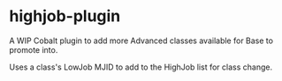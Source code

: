 # highjob-plugin
A WIP Cobalt plugin to add more Advanced classes available for Base to promote into.

Uses a class's LowJob MJID to add to the HighJob list for class change.

